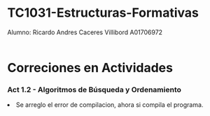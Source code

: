 # TC1031-Estructuras-Formativas

Alumno: Ricardo Andres Caceres Villibord A01706972
<br></br>

# Correciones en Actividades

<h3>Act 1.2 - Algoritmos de Búsqueda y Ordenamiento</h3>
<li>Se arreglo el error de compilacion, ahora si compila el programa.</li>
